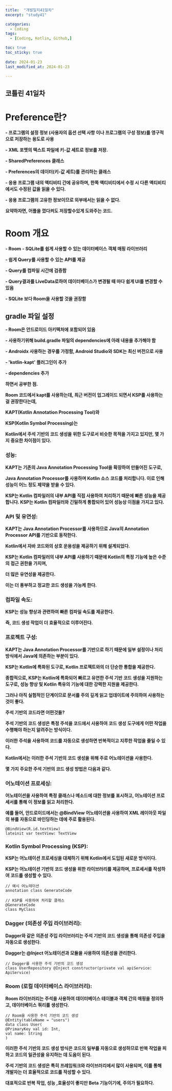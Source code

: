 ```yaml
---
title:  "개발일지41일차" 
excerpt: "study41"

categories:
  - Coding
tags:
  - [Coding, Kotlin, Github,]

toc: true
toc_sticky: true
 
date: 2024-01-23
last_modified_at: 2024-01-23

---
```

## 코틀린 41일차

# Preference란?

**- 프로그램의 설정 정보 (사용자의 옵션 선택 사항 이나 프로그램의 구성 정보)를 영구적으로 저장하는 용도로 사용**
  
**- XML 포맷의 텍스트 파일에 키-값 세트로 정보를 저장.**
  
**- SharedPreferences 클래스**
  
  **- Preferences의 데이터(키-값 세트)를 관리하는 클래스**
      
  **- 응용 프로그램 내의 액티비티 간에 공유하며, 한쪽 액티비티에서 수정 시 다른 액티비티에서도 수정된 값을 읽을 수 있다.**
      
  **- 응용 프로그램의 고유한 정보이므로 외부에서는 읽을 수 없다.**
 
  **요약하자면, 어플을 껐다켜도 저장할수있게 도와주는 코드.**

# Room 개요

**- Room**
   **- SQLite를 쉽게 사용할 수 있는 데이터베이스 객체 매핑 라이브러리**
      
   **- 쉽게 Query를 사용할 수 있는 API를 제공**
      
   **- Query를 컴파일 시간에 검증함**
      
   **- Query결과를 LiveData로하여 데이터베이스가 변경될 때 마다 쉽게 UI를 변경할 수 있음**
      
**- SQLite 보다 Room을 사용할 것을 권장함**

## gradle 파일 설정

**- Room은 안드로이드 아키텍처에 포함되어 있음**
  
**- 사용하기위해 build.gradle 파일의 dependencies에 아래 내용을 추가해야 함**
  
**- Androidx 사용하는 경우를 가정함, Android Studio와 SDK는 최신 버전으로 사용**
      
**- 'kotlin-kapt' 플러그인이 추가**
      
**- dependencies 추가**

**하면서 공부한 점.**

**Room 코드에서 kapt를 사용하는데, 최근 버전이 업그레이드 되면서 KSP를 사용하는걸 권장한다는데,**

**KAPT(Kotlin Annotation Processing Tool)와** 
  
**KSP(Kotlin Symbol Processing)는** 
  
**Kotlin에서 주석 기반의 코드 생성을 위한 도구로서 비슷한 목적을 가지고 있지만, 몇 가지 중요한 차이점이 있다.**

### 성능:

**KAPT는 기존의 Java Annotation Processing Tool을 확장하여 만들어진 도구로,**

**Java Annotation Processor를 사용하며 Kotlin 소스 코드를 처리합니다. 이로 인해 성능이 어느 정도 제약을 받을 수 있다.**

**KSP는 Kotlin 컴파일러의 내부 API를 직접 사용하여 처리하기 때문에 빠른 성능을 제공합니다. KSP는 Kotlin 컴파일러와 긴밀하게 통합되어 있어 성능상 이점을 가지고 있다.**

### API 및 유연성:

**KAPT는 Java Annotation Processor를 사용하므로 Java의 Annotation Processor API를 기반으로 동작한다.**

**Kotlin에서 자바 코드와의 상호 운용성을 제공하기 위해 설계되었다.**

**KSP는 Kotlin 컴파일러의 내부 API를 사용하기 때문에 Kotlin의 특정 기능에 높은 수준의 접근 권한을 가지며,**

**더 많은 유연성을 제공한다.**

**이는 더 풍부하고 정교한 코드 생성을 가능케 한다.**

### 컴파일 속도:

**KSP는 성능 향상과 관련하여 빠른 컴파일 속도를 제공한다.**

**즉, 코드 생성 작업이 더 효율적으로 이루어진다.**

### 프로젝트 구성:

**KAPT는 Java Annotation Processor를 기반으로 하기 때문에 일부 설정이나 처리 방식에서 Java에 의존하는 부분이 있다.**

**KSP는 Kotlin에 특화된 도구로, Kotlin 프로젝트와의 더 단순한 통합을 제공한다.**

**종합적으로, KSP는 Kotlin에 특화되어 빠르고 유연한 주석 기반 코드 생성을 지원하는 도구로, 성능 향상 및 Kotlin 특유의 기능에 대한 강력한 지원을 제공한다.**

**그러나 아직 실험적인 단계이므로 문서를 주의 깊게 읽고 업데이트에 주의하여 사용하는 것이 좋다.**

**주석 기반의 코드라면 어떤것들?**


**주석 기반의 코드 생성은 특정 주석을 코드에서 사용하여 코드 생성 도구에게 어떤 작업을 수행해야 하는지 알려주는 방식이다.**

**이러한 주석을 사용하여 코드를 자동으로 생성하면 반복적이고 지루한 작업을 줄일 수 있다.**

**Kotlin에서는 이러한 주석 기반의 코드 생성을 위해 주로 어노테이션을 사용한다.**

**몇 가지 주요한 주석 기반의 코드 생성 방법은 다음과 같다.**

### 어노테이션 프로세싱:

**어노테이션을 사용하여 특정 클래스나 메소드에 대한 정보를 표시하고, 어노테이션 프로세서를 통해 이 정보를 읽고 처리한다.**

**예를 들어, 안드로이드에서는 @BindView 어노테이션을 사용하여 XML 레이아웃 파일의 뷰를 자동으로 바인딩하는 데에 주로 활용된다.**


    @BindView(R.id.textView)
    lateinit var textView: TextView

### Kotlin Symbol Processing (KSP):

**KSP는 어노테이션 프로세싱을 대체하기 위해 Kotlin에서 도입된 새로운 방식이다.** 

**KSP는 어노테이션 기반의 코드 생성을 위한 라이브러리를 제공하며, 프로세서를 작성하여 코드를 생성할 수 있다.**


    // 예시 어노테이션
    annotation class GenerateCode

    // KSP를 사용하여 처리할 클래스
    @GenerateCode
    class MyClass


### Dagger (의존성 주입 라이브러리):

**Dagger와 같은 의존성 주입 라이브러리는 주석 기반의 코드 생성을 통해 의존성 주입을 자동으로 생성한다.** 

**Dagger는 @Inject 어노테이션과 모듈을 사용하여 의존성을 관리한다.**


    // Dagger를 사용한 주석 기반의 코드 생성
    class UserRepository @Inject constructor(private val apiService: ApiService)

### Room (로컬 데이터베이스 라이브러리):

**Room 라이브러리는 주석을 사용하여 데이터베이스 테이블과 객체 간의 매핑을 정의하고, 데이터베이스 쿼리를 생성한다.**

    // Room을 사용한 주석 기반의 코드 생성
    @Entity(tableName = "users")
    data class User(
    @PrimaryKey val id: Int,
    val name: String
    )
    
**이러한 주석 기반의 코드 생성 방식은 코드의 일부를 자동으로 생성하므로 반복 작업을 피하고 코드의 일관성을 유지하는 데 도움이 된다.**

**주석 기반의 코드 생성은 특히 프레임워크와 라이브러리에서 많이 사용되며, 이를 통해 개발자는 더 효율적으로 코드를 작성할 수 있다.**

**대표적으로 반복 작업, 성능 ,효율성이 좋지만 Beta 기능이기에, 주의가 필요하다.**









